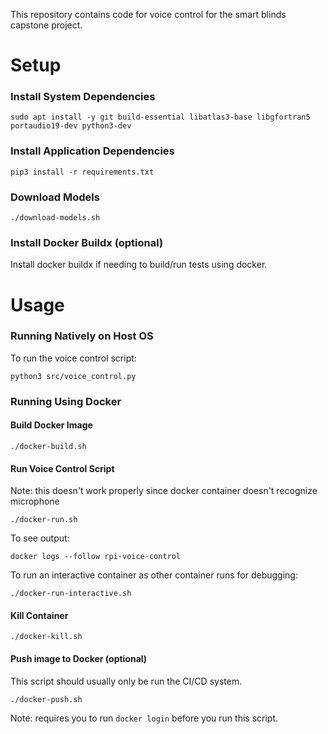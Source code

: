 This repository contains code for voice control for the smart blinds capstone project.

# Setup
### Install System Dependencies

`sudo apt install -y git build-essential libatlas3-base libgfortran5 portaudio19-dev python3-dev`

### Install Application Dependencies

`pip3 install -r requirements.txt`

### Download Models

`./download-models.sh`

### Install Docker Buildx (optional)

Install docker buildx if needing to build/run tests using docker.

# Usage
### Running Natively on Host OS
To run the voice control script:

`python3 src/voice_control.py`

### Running Using Docker

#### Build Docker Image

`./docker-build.sh`

#### Run Voice Control Script

Note: this doesn't work properly since docker container doesn't recognize microphone

`./docker-run.sh`

To see output:

`docker logs --follow rpi-voice-control`

To run an interactive container as other container runs for debugging:

`./docker-run-interactive.sh`

#### Kill Container

`./docker-kill.sh`

#### Push image to Docker (optional)

This script should usually only be run the CI/CD system.

`./docker-push.sh`

Note: requires you to run `docker login` before you run this script.
